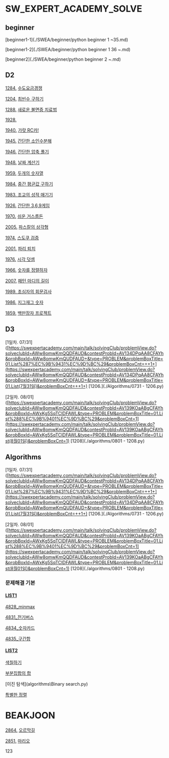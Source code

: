 # SW_EXPERT_ACADEMY_SOLVE

## beginner

[beginner1-1](./SWEA/beginner/python beginner 1 ~35.md)

[beginner1-2](./SWEA/beginner/python beginner 1 36 ~.md)

[beginner2](./SWEA/beginner/python beginner 2 ~.md)



## D2 

[1284.](https://swexpertacademy.com/main/code/problem/problemDetail.do?contestProbId=AV189xUaI8UCFAZN&categoryId=AV189xUaI8UCFAZN&categoryType=CODE) [수도요금경쟁](./SWEA/D2/1284.py)

[1204.](https://swexpertacademy.com/main/code/problem/problemDetail.do?contestProbId=AV13zo1KAAACFAYh&categoryId=AV13zo1KAAACFAYh&categoryType=CODE) [최빈수 구하기](./SWEA/D2/1204.py)

[1288.](https://swexpertacademy.com/main/code/problem/problemDetail.do?contestProbId=AV18_yw6I9MCFAZN&categoryId=AV18_yw6I9MCFAZN&categoryType=CODE) [새로운 불면증 치료법](./SWEA/D2/1288.py)

[1928.](https://swexpertacademy.com/main/code/problem/problemDetail.do?contestProbId=AV5PR4DKAG0DFAUq&categoryId=AV5PR4DKAG0DFAUq&categoryType=CODE)

[1940.](https://swexpertacademy.com/main/code/problem/problemDetail.do?contestProbId=AV5PjMgaALgDFAUq&categoryId=AV5PjMgaALgDFAUq&categoryType=CODE) [가랏 RC카!](./SWEA/D2/1940.py)

[1945.](https://swexpertacademy.com/main/code/problem/problemDetail.do?contestProbId=AV5Pl0Q6ANQDFAUq&categoryId=AV5Pl0Q6ANQDFAUq&categoryType=CODE) [간단한 소인수분해](./SWEA/D2/1945.py)

[1946.](https://swexpertacademy.com/main/code/problem/problemDetail.do?contestProbId=AV5PmkDKAOMDFAUq) [간단한 압축 풀기](./SWEA/D2/1946.py)

[1948.](https://swexpertacademy.com/main/code/problem/problemDetail.do?contestProbId=AV5PnnU6AOsDFAUq&categoryId=AV5PnnU6AOsDFAUq&categoryType=CODE) [날짜 계산기](./SWEA/D2/1948.py)

[1959.](https://swexpertacademy.com/main/code/problem/problemDetail.do?contestProbId=AV5PpoFaAS4DFAUq) [두개의 숫자열](./SWEA/D2/1959.py)

[1984.](https://swexpertacademy.com/main/code/problem/problemList.do?problemLevel=2&problemTitle=&orderBy=PASS_RATE&select-1=2&pageSize=10&pageIndex=3) [중간 평균값 구하기](./SWEA/D2/1984.py)

[1983. ](https://swexpertacademy.com/main/code/problem/problemDetail.do?contestProbId=AV5PwGK6AcIDFAUq&categoryId=AV5PwGK6AcIDFAUq&categoryType=CODE) [조교의 성적 매기기](./SWEA/D2/1983.py)

[1926.](https://swexpertacademy.com/main/code/problem/problemDetail.do?contestProbId=AV5PTeo6AHUDFAUq&categoryId=AV5PTeo6AHUDFAUq&categoryType=CODE) [간단한 3,6,9게임](./SWEA/D2/1926.py)

[1970.](https://swexpertacademy.com/main/code/problem/problemDetail.do?contestProbId=AV5PsIl6AXIDFAUq) [쉬운 거스름돈](./SWEA/D2/1970.py)

[2005.](https://swexpertacademy.com/main/code/problem/problemDetail.do?contestProbId=AV5P0-h6Ak4DFAUq&categoryId=AV5P0-h6Ak4DFAUq&categoryType=CODE) [파스칼의 삼각형](./SWEA/D2/2005.py)

[1974.](https://swexpertacademy.com/main/code/problem/problemDetail.do?contestProbId=AV5Psz16AYEDFAUq&categoryId=AV5Psz16AYEDFAUq&categoryType=CODE) [스도쿠 검증](./SWEA/D2/1974.py)

[2001.](https://swexpertacademy.com/main/code/problem/problemDetail.do?contestProbId=AV5PzOCKAigDFAUq) [파리 퇴치](./SWEA/D2/2001.py)

[1976.](https://swexpertacademy.com/main/code/problem/problemDetail.do?contestProbId=AV5PttaaAZIDFAUq&categoryId=AV5PttaaAZIDFAUq&categoryType=CODE) [시각 덧셈](./SWEA/D2/1976.py)

[1966.](https://swexpertacademy.com/main/code/problem/problemDetail.do?contestProbId=AV5PrmyKAWEDFAUq&categoryId=AV5PrmyKAWEDFAUq&categoryType=CODE) [숫자를 정렬하자](./SWEA/D2/1966.py)

[2007.](https://swexpertacademy.com/main/code/problem/problemDetail.do?contestProbId=AV5P1kNKAl8DFAUq) [패턴 마디의 길이](./SWEA/D2/2007.py)

[1989. ](https://swexpertacademy.com/main/code/problem/problemDetail.do?contestProbId=AV5PyTLqAf4DFAUq&categoryId=AV5PyTLqAf4DFAUq&categoryType=CODE) [초심자의 회문검사](./SWEA/D2/1989.py)

[1986.](https://swexpertacademy.com/main/code/problem/problemDetail.do?contestProbId=AV5PxmBqAe8DFAUq&categoryId=AV5PxmBqAe8DFAUq&categoryType=CODE) [지그재그 숫자](./SWEA/D2/1986.py)

[1859.](https://swexpertacademy.com/main/code/problem/problemDetail.do?contestProbId=AV5LrsUaDxcDFAXc&categoryId=AV5LrsUaDxcDFAXc&categoryType=CODE) [백만장자 프로젝트](./SWEA/D2/1859.py)

## D3

[1일차. 07/31]([https://swexpertacademy.com/main/talk/solvingClub/problemView.do?solveclubId=AWw8omwKmQQDFAUD&contestProbId=AV134DPqAA8CFAYh&probBoxId=AWw8omwKmQUDFAUD+&type=PROBLEM&problemBoxTitle=01.List%287%EC%9B%9431%EC%9D%BC%29&problemBoxCnt=++1+](https://swexpertacademy.com/main/talk/solvingClub/problemView.do?solveclubId=AWw8omwKmQQDFAUD&contestProbId=AV134DPqAA8CFAYh&probBoxId=AWw8omwKmQUDFAUD+&type=PROBLEM&problemBoxTitle=01.List(7월31일)&problemBoxCnt=++1+)  [1206.](./Algorithms/0731 - 1206.py)

[2일차. 08/01]([https://swexpertacademy.com/main/talk/solvingClub/problemView.do?solveclubId=AWw8omwKmQQDFAUD&contestProbId=AV139KOaABgCFAYh&probBoxId=AWxKg5SqTCIDFAWL&type=PROBLEM&problemBoxTitle=01.List%288%EC%9B%9401%EC%9D%BC%29&problemBoxCnt=1](https://swexpertacademy.com/main/talk/solvingClub/problemView.do?solveclubId=AWw8omwKmQQDFAUD&contestProbId=AV139KOaABgCFAYh&probBoxId=AWxKg5SqTCIDFAWL&type=PROBLEM&problemBoxTitle=01.List(8월01일)&problemBoxCnt=1)  [1208](./algorithms/0801 - 1208.py)

## Algorithms 

[1일차. 07/31]([https://swexpertacademy.com/main/talk/solvingClub/problemView.do?solveclubId=AWw8omwKmQQDFAUD&contestProbId=AV134DPqAA8CFAYh&probBoxId=AWw8omwKmQUDFAUD+&type=PROBLEM&problemBoxTitle=01.List%287%EC%9B%9431%EC%9D%BC%29&problemBoxCnt=++1+](https://swexpertacademy.com/main/talk/solvingClub/problemView.do?solveclubId=AWw8omwKmQQDFAUD&contestProbId=AV134DPqAA8CFAYh&probBoxId=AWw8omwKmQUDFAUD+&type=PROBLEM&problemBoxTitle=01.List(7월31일)&problemBoxCnt=++1+) [1206.](./Algorithms/0731 - 1206.py)

[2일차. 08/01]([https://swexpertacademy.com/main/talk/solvingClub/problemView.do?solveclubId=AWw8omwKmQQDFAUD&contestProbId=AV139KOaABgCFAYh&probBoxId=AWxKg5SqTCIDFAWL&type=PROBLEM&problemBoxTitle=01.List%288%EC%9B%9401%EC%9D%BC%29&problemBoxCnt=1](https://swexpertacademy.com/main/talk/solvingClub/problemView.do?solveclubId=AWw8omwKmQQDFAUD&contestProbId=AV139KOaABgCFAYh&probBoxId=AWxKg5SqTCIDFAWL&type=PROBLEM&problemBoxTitle=01.List(8월01일)&problemBoxCnt=1) [1208](./algorithms/0801 - 1208.py)

### 문제해결 기본

#### [LIST1](https://swexpertacademy.com/main/learn/course/subjectDetail.do?courseId=AVuPDN86AAXw5UW6&subjectId=AWOVFCzaqeUDFAWg#)

[4828_minmax](./algorithms/4828_minmax.py)

[4831_전기버스](./algorithms/4831_전기버스.py)

[4834_숫자카드](./algorithms/4834_숫자카드.py)

[4835_구간합](./algorithms/4835_구간합.py)

#### [LIST2](https://www.swexpertacademy.com/main/learn/course/subjectDetail.do?courseId=AVuPDN86AAXw5UW6&subjectId=AWOVF-WqqecDFAWg&&)

[색칠하기](algorithms\painting.py) 

[부분집합의 합](algorithms\sum-subset.py) 

 [이진 탐색](algorithms\Binary search.py) 

[특별한 정렬](algorithms\especial_matrix.py) 

# BEAKJOON

[2864.](https://www.acmicpc.net/problem/2846)   [오르막길](./algoritms/BAEK2864.py)

[2851.](https://www.acmicpc.net/problem/2851)   [마리오](./algoritms/BAEK2851.py)

123

